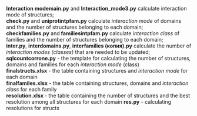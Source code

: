  <b>Interaction modemain.py</b> and <b>Interaction_mode3.py</b> calculate interaction mode of structures;<br>
 <b>check.py</b> and <b>uniprotintpfam.py</b> calculate <i> interaction mode </i> of domains and the number of structures belonging to each domain;<br>
 <b>checkfamilies.py</b> and<b> familiesintpfam.py</b> calculate <i>interaction class</i> of families and the number of structures belonging to each  domain;<br>
<b>inter.py</b>, <b>interdomains.py</b>, <b>interfamilies (копия).py</b> calculate the number of <i>interaction modes (classes)</i> that are needed to be updated;<br>
<b>sqlcountcorrone.py</b> - the template for calculating the number of structures, domains and families for each <i>interaction mode</i> (class) <br>
<b>finalstructs.xlsx</b> - the table containing structures and <i>interaction mode</i> for each domain <br>
<b>finalfamiles.xlsx</b> - the table containing  structures, domains and <i>interaction class</i> for each family <br>
 <b>resolution.xlsx </b> - the table containing the number of structures and the best resolution among all structures for each domain
 <b>res.py</b>  - calculating resolutions for structs

